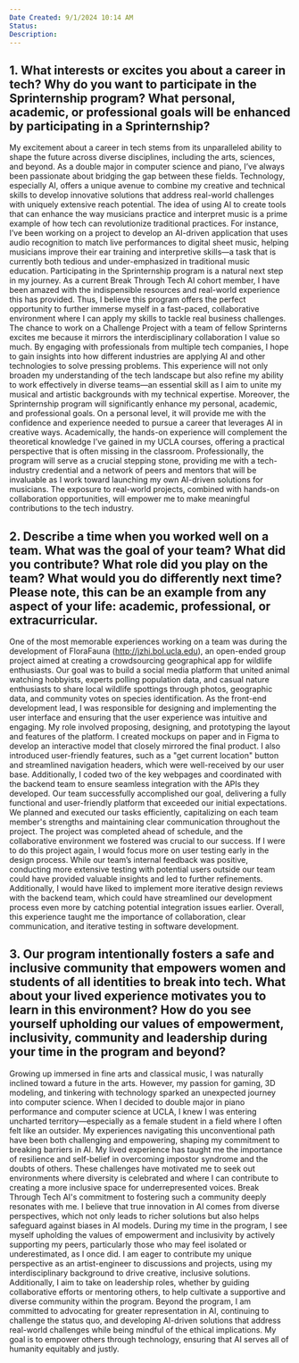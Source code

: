```yaml
---
Date Created: 9/1/2024 10:14 AM
Status: 
Description:
---
```

## 1. What interests or excites you about a **career in tech**? Why do you want to participate in the Sprinternship program? What personal, academic, or professional goals will be enhanced by participating in a Sprinternship?
My excitement about a career in tech stems from its unparalleled ability to shape the future across diverse disciplines, including the arts, sciences, and beyond. As a double major in computer science and piano, I’ve always been passionate about bridging the gap between these fields. Technology, especially AI, offers a unique avenue to combine my creative and technical skills to develop innovative solutions that address real-world challenges with uniquely extensive reach potential. The idea of using AI to create tools that can enhance the way musicians practice and interpret music is a prime example of how tech can revolutionize traditional practices. For instance, I’ve been working on a project to develop an AI-driven application that uses audio recognition to match live performances to digital sheet music, helping musicians improve their ear training and interpretive skills—a task that is currently both tedious and under-emphasized in traditional music education.
Participating in the Sprinternship program is a natural next step in my journey. As a current Break Through Tech AI cohort member, I have been amazed with the indispensible resources and real-world experience this has provided. Thus, I believe this program offers the perfect opportunity to further immerse myself in a fast-paced, collaborative environment where I can apply my skills to tackle real business challenges. The chance to work on a Challenge Project with a team of fellow Sprinterns excites me because it mirrors the interdisciplinary collaboration I value so much. By engaging with professionals from multiple tech companies, I hope to gain insights into how different industries are applying AI and other technologies to solve pressing problems. This experience will not only broaden my understanding of the tech landscape but also refine my ability to work effectively in diverse teams—an essential skill as I aim to unite my musical and artistic backgrounds with my technical expertise.
Moreover, the Sprinternship program will significantly enhance my personal, academic, and professional goals. On a personal level, it will provide me with the confidence and experience needed to pursue a career that leverages AI in creative ways. Academically, the hands-on experience will complement the theoretical knowledge I’ve gained in my UCLA courses, offering a practical perspective that is often missing in the classroom. Professionally, the program will serve as a crucial stepping stone, providing me with a tech-industry credential and a network of peers and mentors that will be invaluable as I work toward launching my own AI-driven solutions for musicians. The exposure to real-world projects, combined with hands-on collaboration opportunities, will empower me to make meaningful contributions to the tech industry. 

## 2. Describe a time when you worked well on a team. What was the goal of your team? What did you contribute? What role did you play on the team? What would you do differently next time?  Please note, this can be an example from any aspect of your life: academic, professional, or extracurricular.
One of the most memorable experiences working on a team was during the development of FloraFauna (http://jzhi.bol.ucla.edu), an open-ended group project aimed at creating a crowdsourcing geographical app for wildlife enthusiasts. Our goal was to build a social media platform that united animal watching hobbyists, experts polling population data, and casual nature enthusiasts to share local wildlife spottings through photos, geographic data, and community votes on species identification. As the front-end development lead, I was responsible for designing and implementing the user interface and ensuring that the user experience was intuitive and engaging.
My role involved proposing, designing, and prototyping the layout and features of the platform. I created mockups on paper and in Figma to develop an interactive model that closely mirrored the final product. I also introduced user-friendly features, such as a "get current location" button and streamlined navigation headers, which were well-received by our user base. Additionally, I coded two of the key webpages and coordinated with the backend team to ensure seamless integration with the APIs they developed.
Our team successfully accomplished our goal, delivering a fully functional and user-friendly platform that exceeded our initial expectations. We planned and executed our tasks efficiently, capitalizing on each team member's strengths and maintaining clear communication throughout the project. The project was completed ahead of schedule, and the collaborative environment we fostered was crucial to our success.
If I were to do this project again, I would focus more on user testing early in the design process. While our team’s internal feedback was positive, conducting more extensive testing with potential users outside our team could have provided valuable insights and led to further refinements. Additionally, I would have liked to implement more iterative design reviews with the backend team, which could have streamlined our development process even more by catching potential integration issues earlier. Overall, this experience taught me the importance of collaboration, clear communication, and iterative testing in software development.

## 3. Our program intentionally fosters a safe and inclusive community that empowers women and students of all identities to break into tech. What about your lived experience motivates you to learn in this environment? How do you see yourself upholding our values of empowerment, inclusivity, community and leadership during your time in the program and beyond?
Growing up immersed in fine arts and classical music, I was naturally inclined toward a future in the arts. However, my passion for gaming, 3D modeling, and tinkering with technology sparked an unexpected journey into computer science. When I decided to double major in piano performance and computer science at UCLA, I knew I was entering uncharted territory—especially as a female student in a field where I often felt like an outsider. My experiences navigating this unconventional path have been both challenging and empowering, shaping my commitment to breaking barriers in AI.
My lived experience has taught me the importance of resilience and self-belief in overcoming impostor syndrome and the doubts of others. These challenges have motivated me to seek out environments where diversity is celebrated and where I can contribute to creating a more inclusive space for underrepresented voices. Break Through Tech AI's commitment to fostering such a community deeply resonates with me. I believe that true innovation in AI comes from diverse perspectives, which not only leads to richer solutions but also helps safeguard against biases in AI models. 
During my time in the program, I see myself upholding the values of empowerment and inclusivity by actively supporting my peers, particularly those who may feel isolated or underestimated, as I once did. I am eager to contribute my unique perspective as an artist-engineer to discussions and projects, using my interdisciplinary background to drive creative, inclusive solutions. Additionally, I aim to take on leadership roles, whether by guiding collaborative efforts or mentoring others, to help cultivate a supportive and diverse community within the program.
Beyond the program, I am committed to advocating for greater representation in AI, continuing to challenge the status quo, and developing AI-driven solutions that address real-world challenges while being mindful of the ethical implications. My goal is to empower others through technology, ensuring that AI serves all of humanity equitably and justly.